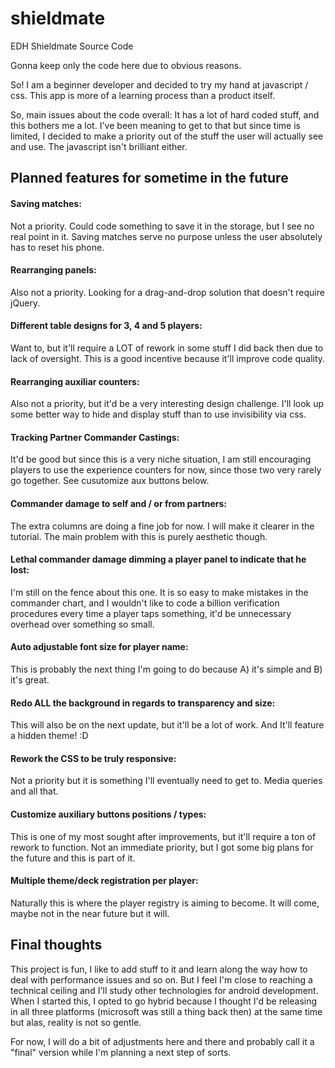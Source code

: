# shieldmate
EDH Shieldmate Source Code

Gonna keep only the code here due to obvious reasons.

So! I am a beginner developer and decided to try my hand at javascript / css. This app is more of a learning process than a product itself.

So, main issues about the code overall: It has a lot of hard coded stuff, and this bothers me a lot. I've been meaning to get to that but since time is limited, I decided to make a priority out of the stuff the user will actually see and use. The javascript isn't brilliant either.

<h2>Planned features for sometime in the future</h2>
    <h4>Saving matches:</h4> Not a priority. Could code something to save it in the storage, but I see no real point in it. Saving matches serve no purpose unless the user absolutely has to reset his phone.
    <h4>Rearranging panels:</h4>Also not a priority. Looking for a drag-and-drop solution that doesn't require jQuery.
    <h4>Different table designs for 3, 4 and 5 players:</h4> Want to, but it'll require a LOT of rework in some stuff I did back then due to lack of oversight. This is a good incentive because it'll improve code quality.
    <h4>Rearranging auxiliar counters:</h4> Also not a priority, but it'd be a very interesting design challenge. I'll look up some better way to hide and display stuff than to use invisibility via css.
    <h4>Tracking Partner Commander Castings:</h4> It'd be good but since this is a very niche situation, I am still encouraging players to use the experience counters for now, since those two very rarely go together. See cusutomize aux buttons below.
    <h4>Commander damage to self and / or from partners:</h4> The extra columns are doing a fine job for now. I will make it clearer in the tutorial. The main problem with this is purely aesthetic though.
    <h4>Lethal commander damage dimming a player panel to indicate that he lost:</h4> I'm still on the fence about this one. It is so easy to make mistakes in the commander chart, and I wouldn't like to code a billion verification procedures every time a player taps something, it'd be unnecessary overhead over something so small.
    <h4>Auto adjustable font size for player name:</h4> This is probably the next thing I'm going to do because A) it's simple and B) it's great.
    <h4>Redo ALL the background in regards to transparency and size:</h4> This will also be on the next update, but it'll be a lot of work. And It'll feature a hidden theme! :D
    <h4>Rework the CSS to be truly responsive:</h4> Not a priority but it is something I'll eventually need to get to. Media queries and all that.
    <h4>Customize auxiliary buttons positions / types:</h4> This is one of my most sought after improvements, but it'll require a ton of rework to function. Not an immediate priority, but I got some big plans for the future and this is part of it.
    <h4>Multiple theme/deck registration per player:</h4> Naturally this is where the player registry is aiming to become. It will come, maybe not in the near future but it will.
    

<h2>Final thoughts</h2>

This project is fun, I like to add stuff to it and learn along the way how to deal with performance issues and so on. But I feel I'm close to reaching a technical ceiling and I'll study other technologies for android development. When I started this, I opted to go hybrid because I thought I'd be releasing in all three platforms (microsoft was still a thing back then) at the same time but alas, reality is not so gentle.

For now, I will do a bit of adjustments here and there and probably call it a "final" version while I'm planning a next step of sorts.
